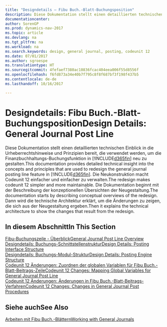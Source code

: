 ```yaml
---
title: "Designdetails – Fibu Buch.-Blatt-Buchungsposition"
description: Diese Dokumentation stellt einen detaillierten technischen Einblick in die Urheberrechtshinweise und Prinzipien bereit, die verwendet werden, um die Finanzbuchhaltungs-Buchungsfunktion in [!INCLUDE[d365fin](includes/d365fin_md.md)] neu zu gestalten.
documentationcenter: 
author: SorenGP
ms.prod: dynamics-nav-2017
ms.topic: article
ms.devlang: na
ms.tgt_pltfrm: na
ms.workload: na
ms.search.keywords: design, general journal, posting, codeunit 12
ms.date: 07/01/2017
ms.author: sgroespe
ms.translationtype: HT
ms.sourcegitcommit: 4fefaef7380ac10836fcac404eea006f55d8556f
ms.openlocfilehash: f6fd873a34e40b7f795c8f8f687bf3f198f437b5
ms.contentlocale: de-de
ms.lasthandoff: 10/16/2017

---
```

# <a name="design-details-general-journal-post-line"></a><span data-ttu-id="fdd10-103">Designdetails: Fibu Buch.-Blatt-Buchungsposition</span><span class="sxs-lookup"><span data-stu-id="fdd10-103">Design Details: General Journal Post Line</span></span>
<span data-ttu-id="fdd10-104">Diese Dokumentation stellt einen detaillierten technischen Einblick in die Urheberrechtshinweise und Prinzipien bereit, die verwendet werden, um die Finanzbuchhaltungs-Buchungsfunktion in [!INCLUDE[d365fin](includes/d365fin_md.md)] neu zu gestalten.</span><span class="sxs-lookup"><span data-stu-id="fdd10-104">This documentation provides detailed technical insight into the concepts and principles that are used to redesign the general journal posting line feature in [!INCLUDE[d365fin](includes/d365fin_md.md)].</span></span> <span data-ttu-id="fdd10-105">Die Neukonstruktion macht Codeunit 12 einfacher und einfacher zu verwalten.</span><span class="sxs-lookup"><span data-stu-id="fdd10-105">The redesign makes codeunit 12 simpler and more maintainable.</span></span> <span data-ttu-id="fdd10-106">Die Dokumentation beginnt mit der Beschreibung der konzeptionellen Übersichten der Neugestaltung.</span><span class="sxs-lookup"><span data-stu-id="fdd10-106">The documentation starts by describing conceptual overviews of the redesign.</span></span> <span data-ttu-id="fdd10-107">Dann wird die technische Architektur erklärt, um die Änderungen zu zeigen, die sich aus der Neugestaltung ergeben.</span><span class="sxs-lookup"><span data-stu-id="fdd10-107">Then it explains the technical architecture to show the changes that result from the redesign.</span></span>  

## <a name="in-this-section"></a><span data-ttu-id="fdd10-108">In diesem Abschnitt</span><span class="sxs-lookup"><span data-stu-id="fdd10-108">In This Section</span></span>  
[<span data-ttu-id="fdd10-109">Fibu-Buchungszeile - Überblick</span><span class="sxs-lookup"><span data-stu-id="fdd10-109">General Journal Post Line Overview</span></span>](design-details-general-journal-post-line-overview.md)  
[<span data-ttu-id="fdd10-110">Designdetails: Buchungs-Schnittstellenstruktur</span><span class="sxs-lookup"><span data-stu-id="fdd10-110">Design Details: Posting Interface Structure</span></span>](design-details-posting-interface-structure.md)  
[<span data-ttu-id="fdd10-111">Designdetails: Buchungs-Modul-Struktur</span><span class="sxs-lookup"><span data-stu-id="fdd10-111">Design Details: Posting Engine Structure</span></span>](design-details-posting-engine-structure.md)  
[<span data-ttu-id="fdd10-112">Codeunit 12 Änderungen: Zuordnen der globalen Variablen für Fibu Buch.-Blatt-Beitrags-Zeile</span><span class="sxs-lookup"><span data-stu-id="fdd10-112">Codeunit 12 Changes: Mapping Global Variables for General Journal Post Line</span></span>](design-details-codeunit-12-changes-mapping-global-variables-for-general-journal-post-line.md)  
[<span data-ttu-id="fdd10-113">Codeunit 12 Änderungen: Änderungen in Fibu Buch.-Blatt-Beitrags-Verfahren</span><span class="sxs-lookup"><span data-stu-id="fdd10-113">Codeunit 12 Changes: Changes in General Journal Post Procedures</span></span>](design-details-codeunit-12-changes-changes-in-general-journal-post-procedures.md)  

## <a name="see-also"></a><span data-ttu-id="fdd10-114">Siehe auch</span><span class="sxs-lookup"><span data-stu-id="fdd10-114">See Also</span></span>  
[<span data-ttu-id="fdd10-115">Arbeiten mit Fibu Buch.-Blättern</span><span class="sxs-lookup"><span data-stu-id="fdd10-115">Working with General Journals</span></span>](ui-work-general-journals.md)

